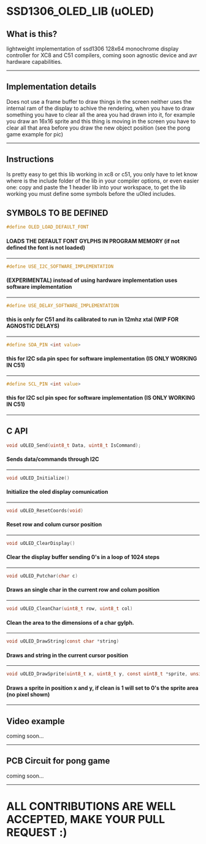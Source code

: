 # SSD1306_OLED_LIB (uOLED)
## What is this?
lightweight implementation of ssd1306 128x64 monochrome display controller for XC8 and C51 compilers, coming soon agnostic device and avr hardware capabilities.

***

## Implementation details
Does not use a frame buffer to draw things in the screen neither uses the internal ram of the display to achive the rendering, when you have to draw something you have to clear all the area you had drawn into it, for example you draw an 16x16 sprite and this thing is moving in the screen you have to clear all that area before you draw the new object position (see the pong game example for pic)

***

## Instructions
Is pretty easy to get this lib working in xc8 or c51, you only have to let know where is the include folder of the lib in your compiler options, or even easier one: copy and paste the 1 header lib into your workspace, to get the lib working you must define some symbols before the uOled includes.

## SYMBOLS TO BE DEFINED

```c
#define OLED_LOAD_DEFAULT_FONT
```
#### LOADS THE DEFAULT FONT GYLPHS IN PROGRAM MEMORY (if not defined the font is not loaded)
***

```c
#define USE_I2C_SOFTWARE_IMPLEMENTATION
```
#### (EXPERIMENTAL) instead of using hardware implementation uses software implementation
***

```c
#define USE_DELAY_SOFTWARE_IMPLEMENTATION
```
#### this is only for C51 and its calibrated to run in 12mhz xtal (WIP FOR AGNOSTIC DELAYS)
***

```c
#define SDA_PIN <int value>
```
#### this for I2C sda pin spec for software implementation (IS ONLY WORKING IN C51)
***

```c
#define SCL_PIN <int value>
```
#### this for I2C scl pin spec for software implementation (IS ONLY WORKING IN C51)
***

## C API

```c
void uOLED_Send(uint8_t Data, uint8_t IsCommand);
```
#### Sends data/commands through I2C
***

```c
void uOLED_Initialize()
```
#### Initialize the oled display comunication
***

```c
void uOLED_ResetCoords(void)
```
#### Reset row and colum cursor position
***

```c
void uOLED_ClearDisplay()
```
#### Clear the display buffer sending 0's in a loop of 1024 steps 
***

```c
void uOLED_Putchar(char c)
```
#### Draws an single char in the current row and colum position
***

```c
void uOLED_CleanChar(uint8_t row, uint8_t col)
```
#### Clean the area to the dimensions of a char gylph.
***

```c
void uOLED_DrawString(const char *string)
```
#### Draws and string in the current cursor position
***

```c
void uOLED_DrawSprite(uint8_t x, uint8_t y, const uint8_t *sprite, unsigned int spriteLenght, uint8_t w, uint8_t h, uint8_t Clean)
```
#### Draws a sprite in position x and y, if clean is 1 will set to 0's the sprite area (no pixel shown)
***

## Video example
coming soon...
***

## PCB Circuit for pong game
coming soon...
***

# ALL CONTRIBUTIONS ARE WELL ACCEPTED, MAKE YOUR PULL REQUEST :)




